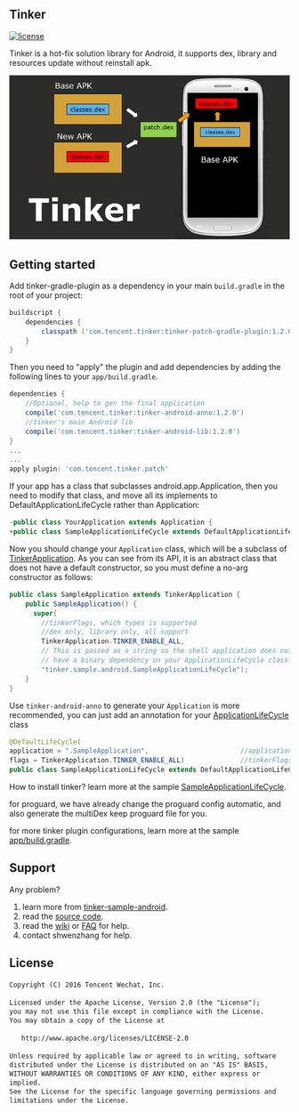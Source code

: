 ## Tinker
[![license](http://img.shields.io/badge/license-apache_2.0-red.svg?style=flat)](http://git.code.oa.com/wechat-android-dev/tinker/blob/master/LICENSE)

Tinker is a hot-fix solution library for Android, it supports dex, library and resources update without reinstall apk.

![tinker.png](assets/tinker.png) 

## Getting started
Add tinker-gradle-plugin as a dependency in your main `build.gradle` in the root of your project:

```gradle
buildscript {
    dependencies {
        classpath ('com.tencent.tinker:tinker-patch-gradle-plugin:1.2.0')
    }
}
```

Then you need to "apply" the plugin and add dependencies by adding the following lines to your `app/build.gradle`.

```gradle
dependencies {
	//Optional, help to gen the final application 
	compile('com.tencent.tinker:tinker-android-anno:1.2.0')
    //tinker's main Android lib
    compile('com.tencent.tinker:tinker-android-lib:1.2.0') 
}
...
...
apply plugin: 'com.tencent.tinker.patch'
```

If your app has a class that subclasses android.app.Application, then you need to modify that class, and move all its implements to DefaultApplicationLifeCycle rather than Application:

```java
-public class YourApplication extends Application {
+public class SampleApplicationLifeCycle extends DefaultApplicationLifeCycle 
```

Now you should change your `Application` class, which will be a subclass of [TinkerApplication](http://git.code.oa.com/wechat-android-dev/tinker/blob/master/tinker-android/tinker-android-loader/src/main/java/com/tencent/tinker/loader/app/TinkerApplication.java). As you can see from its API, it is an abstract class that does not have a default constructor, so you must define a no-arg constructor as follows:

```java
public class SampleApplication extends TinkerApplication {
    public SampleApplication() {
      super(
        //tinkerFlags, which types is supported
        //dex only, library only, all support
        TinkerApplication.TINKER_ENABLE_ALL,
        // This is passed as a string so the shell application does not
        // have a binary dependency on your ApplicationLifeCycle class. 
        "tinker.sample.android.SampleApplicationLifeCycle");
    }  
}
```

Use `tinker-android-anno` to generate your `Application` is more recommended, you can just add an annotation for your [ApplicationLifeCycle](http://git.code.oa.com/wechat-android-dev/tinker/blob/master/tinker-sample-android/app/src/main/java/tinker/sample/android/SampleApplicationLifeCycle.java) class

```java
@DefaultLifeCycle(
application = ".SampleApplication",                       //application name to generate
flags = TinkerApplication.TINKER_ENABLE_ALL)              //tinkerFlags above
public class SampleApplicationLifeCycle extends DefaultApplicationLifeCycle 
```

How to install tinker? learn more at the sample [SampleApplicationLifeCycle](http://git.code.oa.com/wechat-android-dev/tinker/blob/master/tinker-sample-android/app/src/main/java/tinker/sample/android/SampleApplicationLifeCycle.java).

for proguard, we have already change the proguard config automatic, and also generate the multiDex keep proguard file for you.

for more tinker plugin configurations, learn more at the sample [app/build.gradle](http://git.code.oa.com/wechat-android-dev/tinker/blob/master/tinker-sample-android/app/build.gradle).
## Support
Any problem?

1. learn more from [tinker-sample-android](http://git.code.oa.com/wechat-android-dev/tinker/tree/master/tinker-sample-android).
2. read the [source code](http://git.code.oa.com/wechat-android-dev/tinker/tree/master).
3. read the [wiki](http://git.code.oa.com/wechat-android-dev/tinker/wikis/home) or [FAQ](http://git.code.oa.com/wechat-android-dev/tinker/wikis/faq) for help.
4. contact shwenzhang for help.

## License
    Copyright (C) 2016 Tencent Wechat, Inc.

    Licensed under the Apache License, Version 2.0 (the "License");
    you may not use this file except in compliance with the License.
    You may obtain a copy of the License at

       http://www.apache.org/licenses/LICENSE-2.0

    Unless required by applicable law or agreed to in writing, software
    distributed under the License is distributed on an "AS IS" BASIS,
    WITHOUT WARRANTIES OR CONDITIONS OF ANY KIND, either express or implied.
    See the License for the specific language governing permissions and
    limitations under the License.